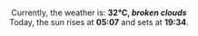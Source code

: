 <p  align="center"><br/>Currently, the weather is: <b> 32°C, <i>broken clouds</i></b></br>Today, the sun rises at <b>05:07</b> and sets at <b>19:34</b>.</p>